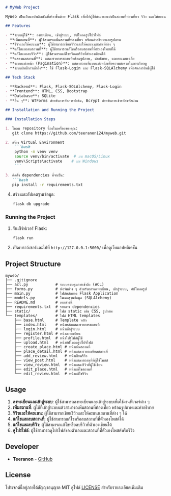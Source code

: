 ﻿```markdown
# MyWeb Project

MyWeb เป็นเว็บแอปพลิเคชันที่สร้างขึ้นด้วย Flask เพื่อให้ผู้ใช้สามารถแบ่งปันสถานที่ท่องเที่ยว รีวิว และให้คะแนนสถานที่ต่าง ๆ ได้ โดยผู้ใช้สามารถลงทะเบียน, เข้าสู่ระบบ, อัปโหลดรูปโปรไฟล์, เพิ่มสถานที่, เขียนรีวิว และให้คะแนนได้

## Features

- **ระบบผู้ใช้**: ลงทะเบียน, เข้าสู่ระบบ, อัปโหลดรูปโปรไฟล์
- **เพิ่มสถานที่**: ผู้ใช้สามารถเพิ่มสถานที่ท่องเที่ยว พร้อมคำอธิบายและรูปภาพ
- **รีวิวและให้คะแนน**: ผู้ใช้สามารถเขียนรีวิวและให้คะแนนสถานที่ต่าง ๆ
- **แก้ไขและลบสถานที่**: ผู้ใช้สามารถแก้ไขหรือลบสถานที่ที่ตัวเองโพสต์ได้
- **แก้ไขและลบรีวิว**: ผู้ใช้สามารถแก้ไขหรือลบรีวิวที่ตัวเองเขียนได้
- **แสดงผลสถานที่**: แสดงรายการสถานที่พร้อมรูปภาพ, คำอธิบาย, และคะแนนเฉลี่ย
- **ระบบแบ่งหน้า (Pagination)**: แสดงสถานที่แบบแบ่งหน้าเพื่อความสะดวกในการเรียกดู
- **ระบบสิทธิ์การเข้าถึง**: ใช้ Flask-Login และ Flask-SQLAlchemy เพื่อจัดการสิทธิ์ผู้ใช้

## Tech Stack

- **Backend**: Flask, Flask-SQLAlchemy, Flask-Login
- **Frontend**: HTML, CSS, Bootstrap
- **Database**: SQLite
- **อื่น ๆ**: WTForms สำหรับการจัดการฟอร์ม, Bcrypt สำหรับการเข้ารหัสรหัสผ่าน

## Installation and Running the Project

### Installation Steps

1. โคลน repository นี้ลงในเครื่องของคุณ:
   git clone https://github.com/teeranon124/myweb.git

2. สร้าง Virtual Environment
    ```bash
    python -m venv venv
    source venv/bin/activate  # บน macOS/Linux
    venv\Scripts\activate    # บน Windows  
    ```

3. ติดตั้ง dependencies ที่จำเป็น:
   ```bash
   pip install -r requirements.txt
   ```
4. สร้างและอัปเดตฐานข้อมูล:
   ```bash
   flask db upgrade
   ```

### Running the Project

1. รันเซิร์ฟเวอร์ Flask:
   ```bash
   flask run
   ```
2. เปิดเบราว์เซอร์และไปที่ `http://127.0.0.1:5000/` เพื่อดูเว็บแอปพลิเคชัน

## Project Structure

```
myweb/
├── .gitignore
├── acl.py            # ระบบควบคุมการเข้าถึง (ACL)
├── forms.py          # ฟอร์มต่าง ๆ สำหรับการลงทะเบียน, เข้าสู่ระบบ, อัปโหลดรูป
├── main.py           # ไฟล์หลักของ Flask Application
├── models.py         # โมเดลฐานข้อมูล (SQLAlchemy)
├── README.md         # เอกสารนี้
├── requirements.txt  # รายการ dependencies
├── static/           # ไฟล์ static เช่น CSS, รูปภาพ
└── templates/        # ไฟล์ HTML templates
    ├── base.html     # Template หลัก
    ├── index.html    # หน้าหลักแสดงรายการสถานที่
    ├── login.html    # หน้าเข้าสู่ระบบ
    ├── register.html # หน้าลงทะเบียน
    ├── profile.html  # หน้าโปรไฟล์ผู้ใช้
    ├── upload.html   # หน้าอัปโหลดรูปโปรไฟล์
    ├── create_place.html # หน้าเพิ่มสถานที่
    ├── place_detail.html # หน้าแสดงรายละเอียดสถานที่
    ├── add_review.html   # หน้าเขียนรีวิว
    ├── view_post.html    # หน้าแสดงสถานที่ที่ผู้ใช้โพสต์
    ├── view_review.html  # หน้าแสดงรีวิวที่ผู้ใช้เขียน
    ├── edit_place.html   # หน้าแก้ไขสถานที่
    └── edit_review.html  # หน้าแก้ไขรีวิว
```

## Usage

1. **ลงทะเบียนและเข้าสู่ระบบ**: ผู้ใช้สามารถลงทะเบียนและเข้าสู่ระบบเพื่อใช้งานฟีเจอร์ต่าง ๆ
2. **เพิ่มสถานที่**: ผู้ใช้ที่เข้าสู่ระบบแล้วสามารถเพิ่มสถานที่ท่องเที่ยว พร้อมรูปภาพและคำอธิบาย
3. **รีวิวและให้คะแนน**: ผู้ใช้สามารถเขียนรีวิวและให้คะแนนสถานที่ต่าง ๆ ได้
4. **แก้ไขและลบสถานที่**: ผู้ใช้สามารถแก้ไขหรือลบสถานที่ที่ตัวเองโพสต์ได้
5. **แก้ไขและลบรีวิว**: ผู้ใช้สามารถแก้ไขหรือลบรีวิวที่ตัวเองเขียนได้
6. **ดูโปรไฟล์**: ผู้ใช้สามารถดูโปรไฟล์ของตัวเองและสถานที่ที่ตัวเองโพสต์หรือรีวิว


## Developer

- **Teeranon** - [GitHub](https://github.com/teeranon124)

## License

โปรเจกต์นี้อยู่ภายใต้สัญญาอนุญาต MIT ดูไฟล์ [LICENSE](LICENSE) สำหรับรายละเอียดเพิ่มเติม
```
